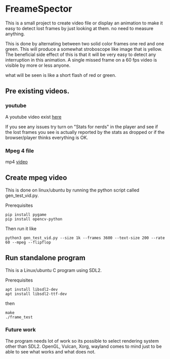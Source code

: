 # FreameSpector

This is a small project to create video file or display an animation to make it easy to detect lost frames by just looking at them. no need to measure anything.

This is done by alternating between two solid color frames one red and one green. This will produce a somewhat stroboscope like image that is yellow. The beneficial side effect of this is that it will be very easy to detect any interruption in this animation. A single missed frame on a 60 fps video is visible by more or less anyone.

what will be seen is like a short flash of red or green.

## Pre existing videos.

### youtube
A youtube video exist [here](https://www.youtube.com/watch?v=ygHkHRi6-xI)

If you see any issues try turn on "Stats for nerds" in the player and see if the lost frames you see is actually reported by the stats as dropped or if the browser/player thinks everything is OK.

### Mpeg 4 file

mp4 [video](someplace)

## Create mpeg video

This is done on linux/ubuntu by running the python script called gen_test_vid.py.

Prerequisites

```
pip install pygame
pip install opencv-python
```
Then run it like

```
python3 gen_test_vid.py --size 1k --frames 3600 --text-size 200 --rate 60 --mpeg --flipflop
```

## Run standalone program

This is a Linux/ubuntu C program using SDL2.

Prerequisites
```
apt install libsdl2-dev
apt install libsdl2-ttf-dev
```
then
```
make
./frame_test
```
### Future work
The program needs lot of work so its possible to select rendering system other than SDL2. OpenGL, Vulcan, Xorg, wayland comes to mind just to be able to see what works and what does not.
